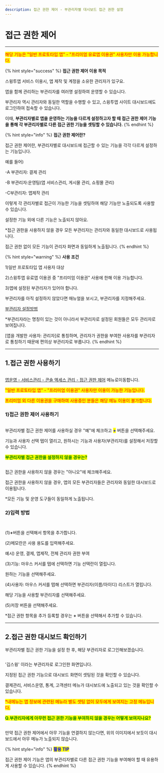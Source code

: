 ```yaml
---
description: 접근 권한 제어 - 부관리자별 대시보드 접근 권한 설정
---
```


# 접근 권한 제어

***

<mark style="color:red;">해당 기능은 "일반 프로토타입 앱" - "프리미엄 유료앱 이용권" 사용자만 이용 가능합니다.</mark>&#x20;

{% hint style="success" %}
**접근 권한 제어 이용 목적**

스윙투앱 서비스 이용시, 앱 제작 및 계정을 소유한 관리자가 있구요.

앱을 함께 관리하는 부관리자를 여러명 설정하여 운영할 수 있습니다.

부관리자 역시 관리자와 동일한 역할을 수행할 수 있고, 스윙투앱 사이트 대시보드에도 로그인하여 접속할 수 있습니다.&#x20;

이때, **부관리자별로 앱을 운영하는 기능을 다르게 설정하고자 할 때 접근 권한 제어 기능을 통해 각 부관리자별로 다른 접근 권한 기능을 셋팅할 수 있습니다.**&#x20;
{% endhint %}

{% hint style="info" %}
**접근 권한 제어란?**

접근 권한 제어란, 부관리자별로 대시보드에 접근할 수 있는 기능을 각각 다르게 설정하는 기능입니다.

예를 들어)

-A 부관리자: 결제 관리&#x20;

-B 부관리자:운영팀(앱 서비스관리, 게시물 관리, 쇼핑몰 관리)

-C부관리자: 앱제작 관리

이렇게 각 관리자별로 접근이 가능한 기능을 셋팅하여 해당 기능만 노출되도록 사용할 수 있습니다.&#x20;

설정한 기능 외에 다른 기능은 노출되지 않아요.

\*접근 권한을 사용하지 않을 경우 모든 부관리자는 관리자와 동일한 대시보드로 사용됩니다.

접근 권한 없이 모든 기능이 관리자 화면과 동일하게 노출됩니다.
{% endhint %}

{% hint style="warning" %}
**사용 조건**

1\)일반 프로토타입 앱 사용자 대상

2\)스윙투앱 유료앱 이용권 중 "프리미엄 이용권" 사용에 한해 이용 가능합니다.

3\)앱에 설정된 부관리자가 있어야 합니다.&#x20;

부관리자를 아직 설정하지 않았다면 매뉴얼을 보시고, 부관리자를 지정해주세요.&#x20;

[부관리자 설정방법](https://documentation.swing2app.co.kr/manual/appmanage/pushmember/associate-administrator)

\*부관리자라는 명칭이 있는 것이 아니라서 부관리자로 설정된 회원들은 모두 관리자로 보여집니다.

\[앱을 개발한 사용자: 관리자]로 통칭하며, 관리자가 권한을 부여한 사용자를 부관리자로 통칭하기 때문에 편의상 부관리자로 부릅니다.
{% endhint %}



***



## 1.접근 권한 사용하기

<figure><img src="../../../.gitbook/assets/접근권한.png" alt=""><figcaption></figcaption></figure>

[앱운영 - 서비스관리 - 콘솔 액세스 관리 - 접근 권한 제어](https://www.swing2app.co.kr/view/app_access_management_view) 메뉴로이동합니다.

<mark style="color:red;">"일반 프로토타입 앱" - "프리미엄 이용권" 사용자만 이용이 가능한 기능입니다.</mark>&#x20;

<mark style="color:red;">프리미엄 외 다른 이용권을 구매하여 사용중인 분들은 해당 메뉴 이용이 불가합니다.</mark>



### 1)접근 권한 제어 사용하기

<figure><img src="../../../.gitbook/assets/접근권한1.png" alt=""><figcaption></figcaption></figure>

부관리자별 접근 권한 제어를 사용하실 경우 "예"에 체크하고  <mark style="color:blue;">**+**</mark> 버튼을 선택해주세요.

기능과 사용자 선택 탭이 열리고, 원하시는 기능과 사용자(부관리자)를 설정해서 저장할 수 있습니다.&#x20;



<mark style="color:green;">**부관리자별 접근 권한을 설정하지 않을 경우는?**</mark>

<figure><img src="../../../.gitbook/assets/접근권한10.png" alt=""><figcaption></figcaption></figure>

접근 권한을 사용하지 않을 경우는 "아니오"에 체크해주세요.

접근 권한을 사용하지 않을 경우, 앱의 모든 부관리자들은 관리자와 동일한 대시보드로 이용됩니다.

\*모든 기능 및  운영 도구들이 동일하게 노출됩니다.



### 2)입력 방법

<figure><img src="../../../.gitbook/assets/녹화_2024_04_11_17_53_50_599.gif" alt=""><figcaption></figcaption></figure>

<figure><img src="../../../.gitbook/assets/접근권한2.png" alt=""><figcaption></figcaption></figure>

(1)**+**&#xBC84;튼을 선택해서 항목을 추가합니다.

(2)메모란은 사용 용도를 입력해주세요.

예시) 운영, 결제, 앱제작, 전체 관리자 권한 부여

(3)기능: 마우스 커서를 탭에 선택하면 기능 선택란이 열립니다.&#x20;

원하는 기능을 선택해주세요.&#x20;

(4)사용자: 마우스 커서를 탭해 선택하면 부관리자(이름/아이디) 리스트가 열립니다.

해당 기능을 사용할 부관리자를 선택해주세요.&#x20;

(5)저장 버튼을 선택해주세요.

\*접근 권한 항목을 추가 등록할 경우는 **+** 버튼을 선택해서 추가할 수 있습니다.&#x20;

***



## 2.접근 권한 대시보드 확인하기



부관리자별 접근 권한 기능을 설정 한 후, 해당 부관리자로 로그인해보겠습니다.&#x20;

<div align="left"><figure><img src="../../../.gitbook/assets/접근권한3.png" alt=""><figcaption></figcaption></figure></div>

'김스윙' 이라는 부관리자로 로그인한 화면입니다.

지정된 접근 권한 기능으로 대시보드 화면이 셋팅된 것을 확인할 수 있습니다.&#x20;

결제관리, 서비스운영, 통계, 고객센터 메뉴가 대시보드에 노출되고 있는 것을 확인할 수 있습니다.

<mark style="color:red;">\*내메뉴는 앱 정보에 관련된 메뉴라 별도 셋팅 없이 모두에게 보여지는 고정 메뉴입니다.</mark>&#x20;



<mark style="color:green;">**Q.부관리자에게 아무런 접근 권한 기능을 부여하지 않을 경우는 어떻게 보여지나요?**</mark>

<figure><img src="../../../.gitbook/assets/접근권한4.png" alt=""><figcaption></figcaption></figure>

만약 접근 권한 제어에서 아무 기능을 연결하지 않는다면, 위의 이미지에서 보듯이 대시보드에서 아무 메뉴가 노출되지 않습니다.

{% hint style="info" %}
<mark style="color:blue;">**활용 TIP**</mark>

접근 권한 제어 기능은 앱의 부관리자별로 다른 접근 권한 기능을 부여해야 할 때 유용하게 사용할 수 있습니다.
{% endhint %}

